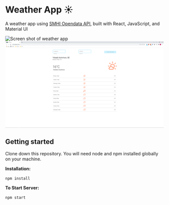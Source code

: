 # Weather App :sunny:

A weather app using [SMHI Opendata API](https://opendata-download-metfcst.smhi.se/), built with React, JavaScript, and Material UI

![Screen shot of weather app]()
![Home page](https://github.com/sarahejhej/weather-app/blob/main/public/weather-app.png)

## Getting started

Clone down this repository. You will need node and npm installed globally on your machine.

**Installation:**

```
npm install
```

**To Start Server:**

```
npm start
```
